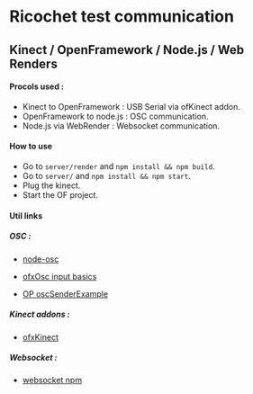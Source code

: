 # Ricochet test communication

## Kinect / OpenFramework / Node.js / Web Renders

#### Procols used :

- Kinect to OpenFramework : USB Serial via ofKinect addon.
- OpenFramework to node.js : OSC communication.
- Node.js via WebRender : Websocket communication.

#### How to use

- Go to `server/render` and `npm install && npm build`.
- Go to `server/` and `npm install && npm start`.
- Plug the kinect.
- Start the OF project.

#### Util links

##### OSC :

- [node-osc](https://www.npmjs.com/package/node-osc)

- [ofxOsc input basics](https://www.youtube.com/watch?v=TczI-tSOIpY)
- [OP oscSenderExample](https://github.com/openframeworks/openFrameworks/blob/master/examples/ios/oscSenderExample/)

##### Kinect addons :

- [ofxKinect](https://github.com/ofTheo/ofxKinect)

##### Websocket :

- [websocket npm](https://www.npmjs.com/package/websocket)
